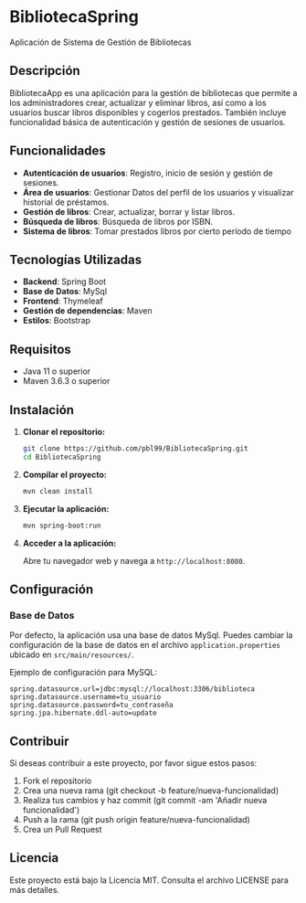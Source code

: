 # BibliotecaSpring

Aplicación de Sistema de Gestión de Bibliotecas

## Descripción

BibliotecaApp es una aplicación para la gestión de bibliotecas que permite a los administradores crear, actualizar y eliminar libros, así como a los usuarios buscar libros disponibles y cogerlos prestados. También incluye funcionalidad básica de autenticación y gestión de sesiones de usuarios.

## Funcionalidades

- **Autenticación de usuarios**: Registro, inicio de sesión y gestión de sesiones.
- **Área de usuarios**: Gestionar Datos del perfil de los usuarios y visualizar historial de préstamos.
- **Gestión de libros**: Crear, actualizar, borrar y listar libros.
- **Búsqueda de libros**: Búsqueda de libros por ISBN.
- **Sistema de libros**: Tomar prestados libros por cierto período de tiempo

## Tecnologías Utilizadas

- **Backend**: Spring Boot
- **Base de Datos**: MySql
- **Frontend**: Thymeleaf
- **Gestión de dependencias**: Maven
- **Estilos**: Bootstrap

## Requisitos

- Java 11 o superior
- Maven 3.6.3 o superior

## Instalación

1. **Clonar el repositorio:**
    ```bash
    git clone https://github.com/pbl99/BibliotecaSpring.git
    cd BibliotecaSpring
    ```

2. **Compilar el proyecto:**

    ```bash
    mvn clean install
    ```

3. **Ejecutar la aplicación:**

    ```bash
    mvn spring-boot:run
    ```

4. **Acceder a la aplicación:**

    Abre tu navegador web y navega a `http://localhost:8080`.

## Configuración

### Base de Datos

Por defecto, la aplicación usa una base de datos MySql. Puedes cambiar la configuración de la base de datos en el archivo `application.properties` ubicado en `src/main/resources/`.

Ejemplo de configuración para MySQL:

```properties
spring.datasource.url=jdbc:mysql://localhost:3306/biblioteca
spring.datasource.username=tu_usuario
spring.datasource.password=tu_contraseña
spring.jpa.hibernate.ddl-auto=update
```

## Contribuir
Si deseas contribuir a este proyecto, por favor sigue estos pasos:

1. Fork el repositorio
2. Crea una nueva rama (git checkout -b feature/nueva-funcionalidad)
3. Realiza tus cambios y haz commit (git commit -am 'Añadir nueva funcionalidad')
4. Push a la rama (git push origin feature/nueva-funcionalidad)
5. Crea un Pull Request
   
## Licencia
Este proyecto está bajo la Licencia MIT. Consulta el archivo LICENSE para más detalles.
